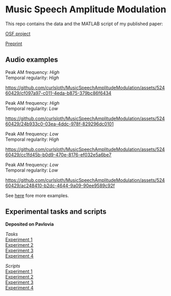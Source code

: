 # Music Speech Amplitude Modulation

This repo contains the data and the MATLAB script of my published paper:

[OSF project](https://doi.org/10.17605/OSF.IO/RDTGC)

[Preprint](https://doi.org/10.31234/osf.io/juzrh) 


## Audio examples

Peak AM frequency: *High* \
Temporal regularity: *High*

https://github.com/curlsloth/MusicSpeechAmplitudeModulation/assets/52460429/cf097a97-c011-4eda-b875-379bc86f6434

Peak AM frequency: *High* \
Temporal regularity: *Low*

https://github.com/curlsloth/MusicSpeechAmplitudeModulation/assets/52460429/24b933c0-03ea-4ddc-978f-829296dc0101

Peak AM frequency: *Low* \
Temporal regularity: *High*

https://github.com/curlsloth/MusicSpeechAmplitudeModulation/assets/52460429/cc1fd45b-b0d9-470e-8176-ef032e5a6be7

Peak AM frequency: *Low* \
Temporal regularity: *Low*

https://github.com/curlsloth/MusicSpeechAmplitudeModulation/assets/52460429/ac248410-b2dc-4644-9a09-90ee9589c92f

See [here](https://github.com/curlsloth/MusicSpeechAmplitudeModulation/tree/main/audio_examples) fore more examples.


## Experimental tasks and scripts 

**Deposited on Pavlovia**

_Tasks_ \
[Experiment 1](https://run.pavlovia.org/andrewchang123/judgespeechmusic_20210407_lognormshiftamp/html) \
[Experiment 2](https://run.pavlovia.org/andrewchang123/judgespeechmusic_20210519_lognormshiftamp_mxs/html) \
[Experiment 3](https://run.pavlovia.org/andrewchang123/judgespeechmusic_20210921_lognormshiftamp_detection_fixs/html) \
[Experiment 4](https://run.pavlovia.org/andrewchang123/judgespeechmusic_20210919_lognormshiftamp_detection_fixfreq/html)

_Scripts_ \
[Experiment 1](https://gitlab.pavlovia.org/andrewchang123/judgespeechmusic_20210407_lognormshiftamp)\
[Experiment 2](https://gitlab.pavlovia.org/andrewchang123/judgespeechmusic_20210519_lognormshiftamp_mxs)\
[Experiment 3](https://gitlab.pavlovia.org/andrewchang123/judgespeechmusic_20210921_lognormshiftamp_detection_fixs)\
[Experiment 4](https://gitlab.pavlovia.org/andrewchang123/judgespeechmusic_20210919_lognormshiftamp_detection_fixfreq)
